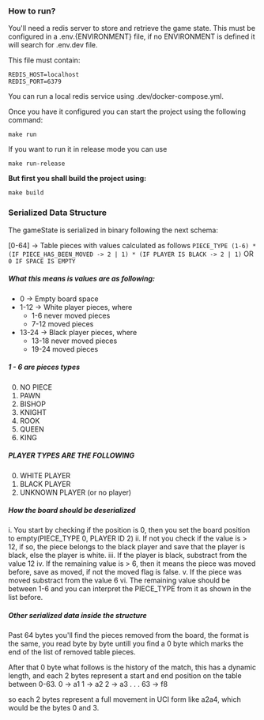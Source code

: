 ### How to run?

You'll need a redis server to store and retrieve the game state. This must be configured in a .env.{ENVIRONMENT} file, if no ENVIRONMENT is defined it will search for .env.dev file.

This file must contain:
```
REDIS_HOST=localhost
REDIS_PORT=6379
```

You can run a local redis service using .dev/docker-compose.yml.


Once you have it configured you can start the project using the following command:

```
make run
```

If you want to run it in release mode you can use

```
make run-release
```

**But first you shall build the project using:**

```
make build
```


### Serialized Data Structure

The gameState is serialized in binary following the next schema:

[0-64] -> Table pieces with values calculated as follows
```PIECE_TYPE (1-6) * (IF PIECE_HAS_BEEN_MOVED -> 2 | 1) * (IF PLAYER IS BLACK -> 2 | 1)```
OR
``` 0 IF SPACE IS EMPTY ```

##### What this means is values are as following: 
* 0 -> Empty board space
* 1-12 -> White player pieces, where
  * 1-6 never moved pieces
  * 7-12 moved pieces
* 13-24 -> Black player pieces, where
  * 13-18 never moved pieces
  * 19-24 moved pieces


##### 1 - 6 are pieces types
0. NO PIECE
1. PAWN
2. BISHOP
3. KNIGHT
4. ROOK
5. QUEEN
6. KING

##### PLAYER TYPES ARE THE FOLLOWING
0. WHITE PLAYER
1. BLACK PLAYER
2. UNKNOWN PLAYER (or no player)

##### How the board should be deserialized

i. You start by checking if the position is 0, then you set the board position to empty(PIECE_TYPE 0, PLAYER ID 2)
ii. If not you check if the value is > 12, if so, the piece belongs to the black player and save that the player is black, else the player is white. 
iii. If the player is black, substract from the value 12
iv. If the remaining value is > 6, then it means the piece was moved before, save as moved, if not the moved flag is false.
v. If the piece was moved substract from the value 6
vi. The remaining value should be between 1-6 and you can interpret the PIECE_TYPE from it as shown in the list before.

##### Other serialized data inside the structure

Past 64 bytes you'll find the pieces removed from the board, the format is the same, you read byte by byte untill you find a 0 byte which marks the end of the list of removed table pieces.

After that 0 byte what follows is the history of the match, this has a dynamic length, and each 2 bytes represent a start and end position on the table between 0-63. 
0 -> a1
1 -> a2
2 -> a3
.
.
.
63 -> f8

so each 2 bytes represent a full movement in UCI form like a2a4, which would be the bytes 0 and 3.